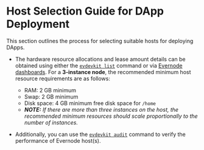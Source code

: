 # Host Selection Guide for DApp Deployment

This section outlines the process for selecting suitable hosts for deploying DApps.

- The hardware resource allocations and lease amount details can be obtained using either the [`evdevkit list`](../evdevkit/overview.md#listing-active-hosts) command or via [Evernode dashboards](https://dashboard.evernode.org/).  For a **3-instance node**, the recommended minimum host resource requirements are as follows:
    - RAM: 2 GB minimum
    - Swap: 2 GB minimum
    - Disk space: 4 GB minimum free disk space for `/home`
    - _**NOTE:** If there are more than three instances on the host, the recommended minimum resources should scale proportionally to the number of instances._

- Additionally, you can use the [`evdevkit audit`](../evdevkit/overview.md#auditing-hosts) command to verify the performance of Evernode host(s).